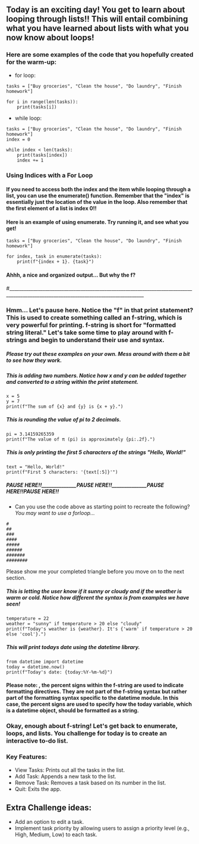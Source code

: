 ## Today is an exciting day! You get to learn about looping through lists!! This will entail combining what you have learned about lists with what you now know about loops!

### Here are some examples of the code that you hopefully created for the warm-up: 
* for loop:
```
tasks = ["Buy groceries", "Clean the house", "Do laundry", "Finish homework"]

for i in range(len(tasks)):
    print(tasks[i])
```
* while loop:
```
tasks = ["Buy groceries", "Clean the house", "Do laundry", "Finish homework"]
index = 0

while index < len(tasks):
    print(tasks[index])
    index += 1
```
### Using Indices with a For Loop
#### If you need to access both the index and the item while looping through a list, you can use the enumerate() function. Remember that the "index" is essentially just the location of the value in the loop. Also remember that the first element of a list is index 0!!

#### Here is an example of using enumerate. Try running it, and see what you get! 
```
tasks = ["Buy groceries", "Clean the house", "Do laundry", "Finish homework"]

for index, task in enumerate(tasks):
    print(f"{index + 1}. {task}")
```
#### Ahhh, a nice and organized output... But why the f?

#_______________________________________________________________________________________________________________________________________
### Hmm... Let's pause here. Notice the "f" in that print statement? This is used to create something called an f-string, which is very powerful for printing. f-string is short for "formatted string literal." Let's take some time to play around with f-strings and begin to understand their use and syntax. 

##### Please try out these examples on your own. Mess around with them a bit to see how they work.
##### This is adding two numbers. Notice how x and y can be added together and converted to a string within the print statement.
```
x = 5
y = 7
print(f"The sum of {x} and {y} is {x + y}.")
```


##### This is rounding the value of pi to 2 decimals. 
```
pi = 3.14159265359
print(f"The value of π (pi) is approximately {pi:.2f}.")
```
##### This is only printing the first 5 characters of the strings "Hello, World!"
```
text = "Hello, World!"
print(f"First 5 characters: '{text[:5]}'")
```
##### PAUSE HERE!!______________PAUSE HERE!!______________PAUSE HERE!!______________PAUSE HERE!!______________
* Can you use the code above as starting point to recreate the following? *You may want to use a forloop...*
```
#
##
###
####
#####
######
#######
########
```
Please show me your completed triangle before you move on to the next section.


##### This is letting the user know if it sunny or cloudy and if the weather is warm or cold. Notice how different the syntax is from examples we have seen!
```
temperature = 22
weather = "sunny" if temperature > 20 else "cloudy"
print(f"Today's weather is {weather}. It's {'warm' if temperature > 20 else 'cool'}.")
```
##### This will print todays date using the datetime library. 
```
from datetime import datetime
today = datetime.now()
print(f"Today's date: {today:%Y-%m-%d}")
```
#### Please note: , the percent signs within the f-string are used to indicate formatting directives. They are not part of the f-string syntax but rather part of the formatting syntax specific to the datetime module. In this case, the percent signs are used to specify how the today variable, which is a datetime object, should be formatted as a string.

### Okay, enough about f-string! Let's get back to enumerate, loops, and lists. You challenge for today is to create an interactive to-do list. 
### Key Features:
* View Tasks: Prints out all the tasks in the list.
* Add Task: Appends a new task to the list.
* Remove Task: Removes a task based on its number in the list.
* Quit: Exits the app.
  
## Extra Challenge ideas:
* Add an option to edit a task.
* Implement task priority by allowing users to assign a priority level (e.g., High, Medium, Low) to each task.






